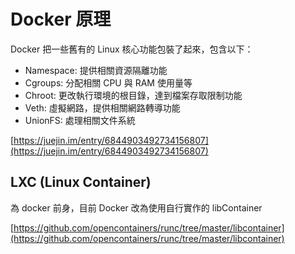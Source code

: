 # Docker 原理

Docker 把一些舊有的 Linux 核心功能包裝了起來，包含以下：

* Namespace:  提供相關資源隔離功能
* Cgroups: 分配相關 CPU 與 RAM 使用量等
* Chroot: 更改執行環境的根目錄，達到檔案存取限制功能
* Veth: 虛擬網路，提供相關網路轉導功能
* UnionFS: 處理相關文件系統

[https://juejin.im/entry/6844903492734156807](https://juejin.im/entry/6844903492734156807)

## LXC \(Linux Container\)

為 docker 前身，目前 Docker 改為使用自行實作的 libContainer

[https://github.com/opencontainers/runc/tree/master/libcontainer](https://github.com/opencontainers/runc/tree/master/libcontainer)

